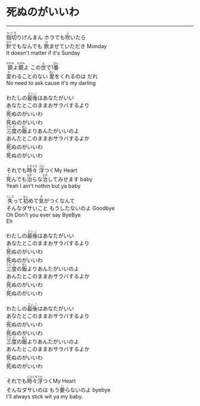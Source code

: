 # 死ぬのがいいわ
---
<lyric>
<ruby>指切<rt>ゆびき</rt></ruby>りげんまん ホラでも<ruby>吹<rt>ふ</rt></ruby>いたら<br/>
<ruby>針<rt>はり</rt></ruby>でもなんでも <ruby>飲<rt>の</rt></ruby>ませていただき Monday<br/>
It doesn't matter if it's Sunday<br/>
<br/>
<ruby>鏡<rt>かがみ</rt></ruby>よ<ruby>鏡<rt>かがみ</rt></ruby>よ この<ruby>世<rt>よ</rt></ruby>で1<ruby>番<rt>ばん</rt></ruby><br/>
<ruby>変<rt>か</rt></ruby>わることのない <ruby>愛<rt>あい</rt></ruby>をくれるのは だれ<br/>
No need to ask cause it's my darling<br/>
<br/>
わたしの<ruby>最後<rt>さいご</rt></ruby>はあなたがいい<br/>
あなたとこのままおサラバするより<br/>
<ruby>死<rt>し</rt></ruby>ぬのがいいわ<br/>
<ruby>死<rt>し</rt></ruby>ぬのがいいわ<br/>
<ruby>三<rt>さん</rt></ruby><ruby>度<rt>ど</rt></ruby>の<ruby>飯<rt>めし</rt></ruby>よりあんたがいいのよ<br/>
あんたとこのままおサラバするよか<br/>
<ruby>死<rt>し</rt></ruby>ぬのがいいわ<br/>
<ruby>死<rt>し</rt></ruby>ぬのがいいわ<br/>
<br/>
それでも<ruby>時々<rt>ときどき</rt></ruby> <ruby>浮<rt>うわ</rt></ruby>つくMy Heart<br/>
<ruby>死<rt>し</rt></ruby>んでも<ruby>治<rt>なお</rt></ruby>らな<ruby>治<rt>なお</rt></ruby>してみせます baby<br/>
Yeah I ain't nothin but ya baby<br/>
<br/>
<ruby>失<rt>うしな</rt></ruby>って<ruby>初<rt>はじ</rt></ruby>めて<ruby>気<rt>き</rt></ruby>がつくなんて<br/>
そんなダサいこと もうしたないのよ Goodbye<br/>
Oh Don't you ever say ByeBye<br/>
Eh<br/>
<br/>
わたしの<ruby>最後<rt>さいご</rt></ruby>はあなたがいい<br/>
あなたとこのままおサラバするより<br/>
<ruby>死<rt>し</rt></ruby>ぬのがいいわ<br/>
<ruby>死<rt>し</rt></ruby>ぬのがいいわ<br/>
<ruby>三<rt>さん</rt></ruby><ruby>度<rt>ど</rt></ruby>の<ruby>飯<rt>めし</rt></ruby>よりあんたがいいのよ<br/>
あんたとこのままおサラバするよか<br/>
<ruby>死<rt>し</rt></ruby>ぬのがいいわ<br/>
<ruby>死<rt>し</rt></ruby>ぬのがいいわ<br/>
<br/>
わたしの<ruby>最後<rt>さいご</rt></ruby>はあなたがいい<br/>
あなたとこのままおサラバするより<br/>
<ruby>死<rt>し</rt></ruby>ぬのがいいわ<br/>
<ruby>死<rt>し</rt></ruby>ぬのがいいわ<br/>
<ruby>三<rt>さん</rt></ruby><ruby>度<rt>ど</rt></ruby>の<ruby>飯<rt>めし</rt></ruby>よりあんたがいいのよ<br/>
あんたとこのままおサラバするよか<br/>
<ruby>死<rt>し</rt></ruby>ぬのがいいわ<br/>
<ruby>死<rt>し</rt></ruby>ぬのがいいわ<br/>
<br/>
それでも<ruby>時々<rt>ときどき</rt></ruby><ruby>浮<rt>うわ</rt></ruby>つくMy Heart<br/>
そんなダサいのは もう<ruby>要<rt>い</rt></ruby>らないのよ byebye<br/>
I'll always stick wit ya my baby.<br/>
</lyric>
